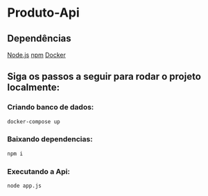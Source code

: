 # Produto-Api

## Dependências
[Node.js](https://nodejs.org/)
[npm](https://docs.npmjs.com/downloading-and-installing-node-js-and-npm)
[Docker](https://www.docker.com/)

## Siga os passos a seguir para rodar o projeto localmente:

### Criando banco de dados:
```bash
docker-compose up
```

### Baixando dependencias:
```bash
npm i
```

### Executando a Api:
```bash
node app.js
```



